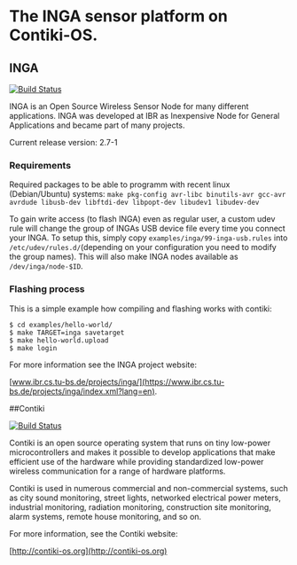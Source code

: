 The INGA sensor platform on Contiki-OS.
=======================================

## INGA

[![Build Status](https://jenkins.ibr.cs.tu-bs.de/jenkins/buildStatus/icon?job=inga--develop--cooja)](http://jenkins.ibr.cs.tu-bs.de/jenkins/view/INGA/job/inga--develop--compile/)

INGA is an Open Source Wireless Sensor Node for many different applications. 
INGA was developed at IBR as Inexpensive Node for General Applications and became part of many projects.

Current release version: 2.7-1

### Requirements
Required packages to be able to programm with recent linux (Debian/Ubuntu) systems:
`make pkg-config avr-libc binutils-avr gcc-avr avrdude libusb-dev libftdi-dev libpopt-dev libudev1 libudev-dev`

To gain write access (to flash INGA) even as regular user, a custom udev rule will change the group of INGAs USB device file every time you connect your INGA. To setup this, simply copy `examples/inga/99-inga-usb.rules` into `/etc/udev/rules.d/`(depending on your configuration you need to modify the group names). This will also make INGA nodes available as `/dev/inga/node-$ID`.

### Flashing process
This is a simple example how compiling and flashing works with contiki:

	$ cd examples/hello-world/
	$ make TARGET=inga savetarget
	$ make hello-world.upload
	$ make login

For more information see the INGA project website:

[www.ibr.cs.tu-bs.de/projects/inga/](https://www.ibr.cs.tu-bs.de/projects/inga/index.xml?lang=en).

##Contiki

[![Build Status](https://travis-ci.org/contiki-os/contiki.svg?branch=release-3-0)](https://travis-ci.org/contiki-os/contiki/branches)

Contiki is an open source operating system that runs on tiny low-power
microcontrollers and makes it possible to develop applications that
make efficient use of the hardware while providing standardized
low-power wireless communication for a range of hardware platforms.

Contiki is used in numerous commercial and non-commercial systems,
such as city sound monitoring, street lights, networked electrical
power meters, industrial monitoring, radiation monitoring,
construction site monitoring, alarm systems, remote house monitoring,
and so on.

For more information, see the Contiki website:

[http://contiki-os.org](http://contiki-os.org)